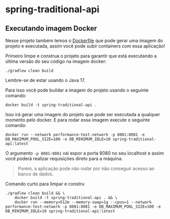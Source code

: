 # spring-traditional-api

## Executando imagem Docker

Nesse projeto também temos o [Dockerfile](./Dockerfile) que pode gerar uma
imagem do projeto e executada, assim você pode subir containers com essa
aplicação!

Primeiro limpe e construa o projeto para garantir que está executando a última
versão do seu código na imagem docker:
````shell
./gradlew clean build
````
Lembre-se de estar usando o Java 17.

Para isso você pode buildar a imagem do projeto usando o seguinte comando:
````shell
docker build -t spring-traditional-api .
````

Isso irá gerar uma imagem do projeto que pode ser executada a qualquer momento
pelo docker.
E para rodar essa imagem execute o seguinte comando:
````shell
docker run --network performance-test-network -p 8081:8081 -e DB_MAXIMUM_POOL_SIZE=100 -e DB_MINIMUM_IDLE=10 spring-traditional-api:latest
````
O argumento `-p 8081:8081` vai expor a porta 8080 no seu localhost e assim você
poderá realizar requisições direto para a máquina.

> Porém, a aplicação pode não rodar por não conseguir acesso ao banco de dados.

Comando curto para limpar e constru
```shell
./gradlew clean build && \
	docker build -t spring-traditional-api . && \
	docker run --memory=512m --memory-swap=1g --cpus=1 --network performance-test-network -p 8081:8081 -e DB_MAXIMUM_POOL_SIZE=100 -e DB_MINIMUM_IDLE=10 spring-traditional-api:latest
```
